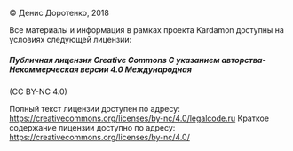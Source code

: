 © Денис Доротенко, 2018

Все материалы и информация в рамках проекта Kardamon доступны на условиях следующей лицензии:
##### Публичная лицензия Creative Commons С указанием авторства-Некоммерческая версии 4.0 Международная <br/>
(CC BY-NC 4.0)

Полный текст лицензии доступен по адресу: https://creativecommons.org/licenses/by-nc/4.0/legalcode.ru
Краткое содержание лицензии доступно по адресу: https://creativecommons.org/licenses/by-nc/4.0/
